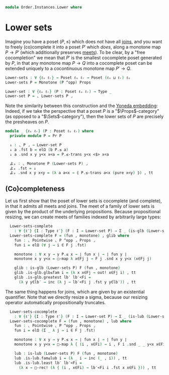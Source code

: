 <!--
```agda
open import Cat.Prelude

open import Order.Instances.Pointwise.Diagrams
open import Order.Instances.Pointwise
open import Order.Instances.Props
open import Order.Diagram.Glb
open import Order.Diagram.Lub
open import Order.Base

import Order.Reasoning as Pr
```
-->

```agda
module Order.Instances.Lower where
```

# Lower sets

Imagine you have a poset $(P, \le)$ which does _not_ have all [joins],
and you want to freely (co)complete it into a poset $P'$ which _does_,
along a monotone map $P \to P'$ (which additionally preserves [meets]).
To be clear, by a "free cocompletion" we mean that $P'$ is the smallest
cocomplete poset generated by $P$, in that any monotone map $P \to Q$
into a cocomplete poset can be extended uniquely to a cocontinuous
monotone map $P' \to Q$.

[joins]: Order.Diagram.Lub.html
[meets]: Order.Diagram.Glb.html

```agda
Lower-sets : ∀ {ℓₒ ℓᵣ} → Poset ℓₒ ℓᵣ → Poset (ℓₒ ⊔ ℓᵣ) ℓₒ
Lower-sets P = Monotone (P ^opp) Props

Lower-set : ∀ {ℓₒ ℓᵣ} (P : Poset ℓₒ ℓᵣ) → Type _
Lower-set P = ⌞ Lower-sets P ⌟
```

Note the similarity between this construction and the [Yoneda
embedding]: Indeed, if we take the perspective that a poset $P$ is a
"$\Props$-category" (as opposed to a "$\Sets$-category"), then the lower
sets of $P$ are precisely the presheaves on $P$.

[Yoneda embedding]: Cat.Functor.Hom.html#the-yoneda-embedding

```agda
module _ {ℓₒ ℓᵣ} (P : Poset ℓₒ ℓᵣ) where
  private module P = Pr P

  ↓ : ⌞ P ⌟ → Lower-set P
  ↓ a .fst b = elΩ (b P.≤ a)
  ↓ a .snd x y y<x x<a = P.≤-trans y<x <$> x<a

  よₚ : ⌞ Monotone P (Lower-sets P) ⌟
  よₚ .fst = ↓
  よₚ .snd x y x<y = (λ a a<x → ⦇ P.≤-trans a<x (pure x<y) ⦈) , tt
```

## (Co)completeness

Let us first show that the poset of lower sets is cocomplete (and
complete), in that it admits all meets and joins. The meet of a family
of lower sets is given by the product of the underlying propositions.
Because propositional resizing, we can create meets of families indexed
by arbitrarily large types:

```agda
  Lower-sets-complete
    : ∀ {ℓ′} {I : Type ℓ′} (F : I → Lower-set P) → Σ _ (is-glb (Lower-sets P) F)
  Lower-sets-complete F = (fun , monotone) , glib where
    fun : ⌞ Pointwise ⌞ P ^opp ⌟ Props ⌟
    fun i = elΩ (∀ j → i ∈ F j .fst)

    monotone : ∀ x y → y P.≤ x → ∣ fun x ∣ → ∣ fun y ∣
    monotone x y y<x = □-map λ x∈Fj j → F j .snd x y y<x (x∈Fj j)

    glib : is-glb (Lower-sets P) F (fun , monotone)
    glib .is-glb.glb≤fam i = (λ x x∈Fj → out! x∈Fj i) , tt
    glib .is-glb.greatest lb′ lb′<Fi =
      (λ y y∈lb′ → inc (λ j → lb′<Fi j .fst y y∈lb′)) , tt
```

The same thing happens for joins, which are given by an existential
quantifier. Note that we directly resize a sigma, because our resizing
operator automatically propositionally truncates.

```agda
  Lower-sets-cocomplete
    : ∀ {ℓ′} {I : Type ℓ′} (F : I → Lower-set P) → Σ _ (is-lub (Lower-sets P) F)
  Lower-sets-cocomplete F = (fun , monotone) , lub where
    fun : ⌞ Pointwise ⌞ P ^opp ⌟ Props ⌟
    fun i = elΩ (Σ _ λ j → i ∈ F j .fst)

    monotone : ∀ x y → y P.≤ x → ∣ fun x ∣ → ∣ fun y ∣
    monotone x y y<x = □-map λ { (i , x∈Fi) → i , F i .snd _ _ y<x x∈Fi }

    lub : is-lub (Lower-sets P) F (fun , monotone)
    lub .is-lub.fam≤lub i = (λ _ i → inc (_ , i)) , tt
    lub .is-lub.least lb′ lb′<Fi =
      (λ x → □-rec! (λ { (i , x∈Fi) → lb′<Fi i .fst x x∈Fi })) , tt
```

<!--
```agda
  Lower-sets-meets : (a b : Lower-set P) → Σ _ (is-meet (Lower-sets P) a b)
  Lower-sets-meets a b .fst .fst i = el (i ∈ a .fst × i ∈ b .fst) hlevel!
  Lower-sets-meets a b .fst .snd x y y<x (x∈a , x∈b) = a .snd _ _ y<x x∈a , b .snd _ _ y<x x∈b
  Lower-sets-meets a b .snd .is-meet.meet≤l = (λ _ → fst) , tt
  Lower-sets-meets a b .snd .is-meet.meet≤r = (λ _ → snd) , tt
  Lower-sets-meets a b .snd .is-meet.greatest lb′ (f , tt) (g , tt) =
    (λ x x∈lb′ → f x x∈lb′ , (g x x∈lb′)) , tt
```
-->
